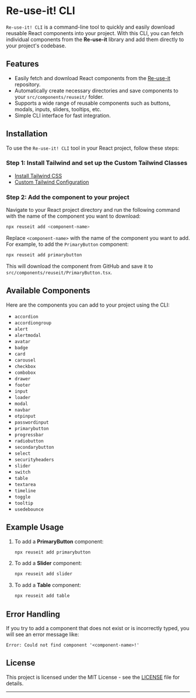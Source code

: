 # Re-use-it! CLI

`Re-use-it! CLI` is a command-line tool to quickly and easily download reusable React components into your project. With this CLI, you can fetch individual components from the **Re-use-it** library and add them directly to your project's codebase.

## Features

- Easily fetch and download React components from the [Re-use-it](https://github.com/roshith-prakash/re-use-it) repository.
- Automatically create necessary directories and save components to your `src/components/reuseit/` folder.
- Supports a wide range of reusable components such as buttons, modals, inputs, sliders, tooltips, etc.
- Simple CLI interface for fast integration.

## Installation

To use the `Re-use-it! CLI` tool in your React project, follow these steps:

### Step 1: Install Tailwind and set up the Custom Tailwind Classes

- [Install Tailwind CSS](https://tailwindcss.com/docs/installation/using-vite)
- [Custom Tailwind Configuration](https://re-use-it.vercel.app/components/tailwind-configuration)

### Step 2: Add the component to your project

Navigate to your React project directory and run the following command with the name of the component you want to download:

```bash
npx reuseit add <component-name>
```

Replace `<component-name>` with the name of the component you want to add. For example, to add the `PrimaryButton` component:

```bash
npx reuseit add primarybutton
```

This will download the component from GitHub and save it to `src/components/reuseit/PrimaryButton.tsx`.

## Available Components

Here are the components you can add to your project using the CLI:

- `accordion`
- `accordiongroup`
- `alert`
- `alertmodal`
- `avatar`
- `badge`
- `card`
- `carousel`
- `checkbox`
- `combobox`
- `drawer`
- `footer`
- `input`
- `loader`
- `modal`
- `navbar`
- `otpinput`
- `passwordinput`
- `primarybutton`
- `progressbar`
- `radiobutton`
- `secondarybutton`
- `select`
- `securityheaders`
- `slider`
- `switch`
- `table`
- `textarea`
- `timeline`
- `toggle`
- `tooltip`
- `usedebounce`

## Example Usage

1. To add a **PrimaryButton** component:

   ```bash
   npx reuseit add primarybutton
   ```

2. To add a **Slider** component:

   ```bash
   npx reuseit add slider
   ```

3. To add a **Table** component:

   ```bash
   npx reuseit add table
   ```

## Error Handling

If you try to add a component that does not exist or is incorrectly typed, you will see an error message like:

```
Error: Could not find component '<component-name>!'

```

## License

This project is licensed under the MIT License - see the [LICENSE](LICENSE) file for details.

---
